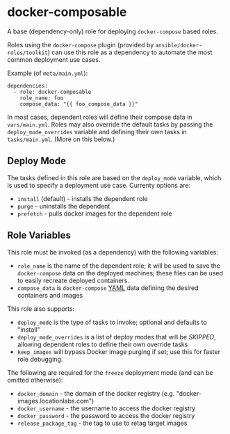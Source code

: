 docker-composable
=================

A base (dependency-only) role for deploying `docker-compose` based roles.

Roles using the `docker-compose` plugin (provided by `ansible/docker-roles/toolkit`)
can use this role as a dependency to automate the most common deployment use cases.

Example (of `meta/main.yml`):

    dependencies:
      - role: docker-composable
        role_name: foo
	    compose_data: "{{ foo_compose_data }}"

In most cases, dependent roles will define their compose data in `vars/main.yml`. Roles
may also override the default tasks by passing the `deploy_mode_overrides` variable
and defining their own tasks in `tasks/main.yml`. (More on this below.)


Deploy Mode
-----------

The tasks defined in this role are based on the `deploy_mode` variable, which is used
to specify a deployment use case. Currenty options are:

 - `install` (default) - installs the dependent role
 - `purge` - uninstalls the dependent
 - `prefetch` - pulls docker images for the dependent role


Role Variables
--------------

This role must be invoked (as a dependency) with the following variables:

 - `role_name` is the name of the dependent role; it will be used to save the `docker-compose`
   data on the deployed machines; these files can be used to easily recreate deployed containers.
 - `compose_data` is `docker-compose` [YAML][] data defining the desired containers and images

 [YAML]: https://docs.docker.com/compose/yml/

This role also supports:

 - `deploy_mode` is the type of tasks to invoke; optional and defaults to "install"
 - `deploy_mode_overrides` is a list of deploy modes that will be *SKIPPED*, allowing dependent
   roles to define their own override tasks
 - `keep_images` will bypass Docker image purging if set; use this for faster role debugging.

The following are required for the `freeze` deployment mode (and can be omitted otherwise):

 - `docker_domain` - the domain of the docker registry (e.g. "docker-images.locationlabs.com")
 - `docker_username` - the username to access the docker registry
 - `docker_password` - the password to access the docker registry
 - `release_package_tag` - the tag to use to retag target images
 
